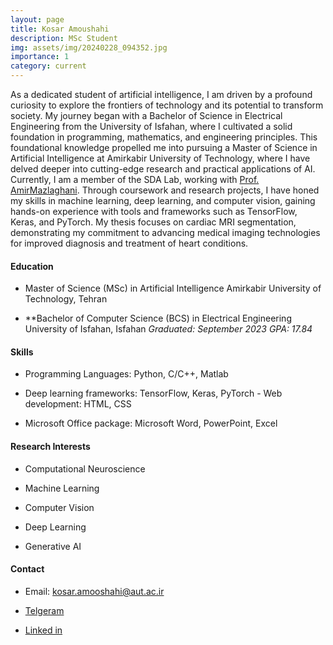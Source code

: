 ```yaml
---
layout: page
title: Kosar Amoushahi
description: MSc Student
img: assets/img/20240228_094352.jpg
importance: 1
category: current
---
```


As a dedicated student of artificial intelligence, I am driven by a profound curiosity to explore the frontiers of technology and its potential to transform society. My journey began with a Bachelor of Science in Electrical Engineering from the University of Isfahan, where I cultivated a solid foundation in programming, mathematics, and engineering principles. This foundational knowledge propelled me into pursuing a Master of Science in Artificial Intelligence at Amirkabir University of Technology, where I have delved deeper into cutting-edge research and practical applications of AI. Currently, I am a member of the SDA Lab, working with [Prof. AmirMazlaghani](https://scholar.google.com/citations?user=gxbTUfEAAAAJ&hl=en&oi=ao). Through coursework and research projects, I have honed my skills in machine learning, deep learning, and computer vision, gaining hands-on experience with tools and frameworks such as TensorFlow, Keras, and PyTorch. My thesis focuses on cardiac MRI segmentation, demonstrating my commitment to advancing medical imaging technologies for improved diagnosis and treatment of heart conditions.

####  Education

- Master of Science (MSc) in Artificial Intelligence Amirkabir University of Technology, Tehran 

- **Bachelor of Computer Science (BCS) in Electrical Engineering University of Isfahan, Isfahan *Graduated: September 2023* *GPA: 17.84*

#### Skills

- Programming Languages: Python, C/C++, Matlab

- Deep learning frameworks: TensorFlow, Keras, PyTorch - Web development: HTML, CSS

- Microsoft Office package: Microsoft Word, PowerPoint, Excel

#### Research Interests

- Computational Neuroscience

- Machine Learning

- Computer Vision

- Deep Learning

- Generative AI

#### Contact

- Email: kosar.amooshahi@aut.ac.ir

- [Telgeram](https://t.me/mah_a80i)

- [Linked in](https://www.linkedin.com/in/mahsa-amoushahi-7a8796245/)
